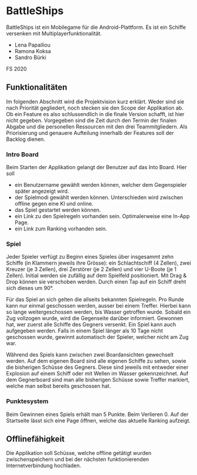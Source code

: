 # BattleShips

BattleShips ist ein Mobilegame für die Android-Plattform. Es ist ein Schiffe versenken mit
Multiplayerfunktionalität.

* Lena Papailiou
* Ramona Koksa
* Sandro Bürki

FS 2020

## Funktionalitäten

Im folgenden Abschnitt wird die Projektvision kurz erklärt. Weder sind sie nach Priorität
gegliedert, noch stecken sie den Scope der Applikation ab. Ob ein Feature es also schlussendlich in
die finale Version schafft, ist hier nicht gegeben. Vorgegeben sind die Zeit durch den Termin der finalen
Abgabe und die personellen Ressourcen mit den drei Teammitgliedern. Als Priorisierung und
genauere Aufteilung innerhalb der Features soll der Backlog dienen.

### Intro Board

Beim Starten der Applikation gelangt der Benutzer auf das Into Board. Hier soll
* ein Benutzername gewählt werden können, welcher dem Gegenspieler später angezeigt wird.
* der Spielmodi gewählt werden können. Unterschieden wird zwischen offline gegen eine KI und online.
* das Spiel gestartet werden können.
* ein Link zu den Spielregeln vorhanden sein. Optimalerweise eine In-App Page.
* ein Link zum Ranking vorhanden sein.

### Spiel

Jeder Spieler verfügt zu Beginn eines Spieles über insgesammt zehn Schiffe (in Klammern jeweils
ihre Grösse): ein Schlachtschiff (4 Zellen), zwei Kreuzer (je 3 Zellen), drei Zerstörer (je 2 Zellen)
und vier U-Boote (je 1 Zellen). Initial werden sie zufällig auf dem Spielfeld positioniert. Mit
Drag & Drop können sie verschoben werden. Durch einen Tap auf ein Schiff dreht sich dieses um 90°.

Für das Spiel an sich gelten die allseits bekannten Spielregeln. Pro Runde kann nur einmal geschossen
werden, ausser bei einem Treffer. Hierbei kann so lange weitergeschossen werden, bis Wasser getroffen
wurde. Sobald ein Zug vollzogen wurde, wird die Gegenseite darüber informiert. Gewonnen hat, wer
zuerst alle Schiffe des Gegners versenkt. Ein Spiel kann auch aufgegeben werden. Falls in einem Spiel
länger als 10 Tage nicht geschossen wurde, gewinnt automatisch der Spieler, welcher nicht am Zug war.

Während des Spiels kann zwischen zwei Boardansichten gewechselt werden. Auf dem eigenen Board sind
alle eigenen Schiffe zu sehen, sowie die bisherigen Schüsse des Gegners. Diese sind jeweils mit
entweder einer Explosion auf einem Schiff oder mit Wellen im Wasser gekennzeichnet. Auf dem Gegnerboard
sind man alle bisherigen Schüsse sowie Treffer markiert, welche man selbst bereits geschossen hat.

### Punktesystem

Beim Gewinnen eines Spiels erhält man 5 Punkte. Beim Verlieren 0. Auf der Startseite lässt sich eine
Page öffnen, welche das aktuelle Ranking aufzeigt.

## Offlinefähigkeit

Die Applikation soll Schüsse, welche offline getätigt wurden zwischenspeichern und bei der nächsten
funktionierenden Internetverbindung hochladen.

